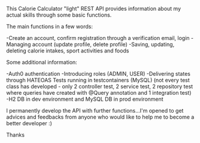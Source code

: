 This Calorie Calculator "light" REST API provides information about my actual skills through some basic functions.

The main functions in a few words:

-Create an account, confirm registration through a verification email, login 
-Managing account (update profile, delete profile)
-Saving, updating, deleting calorie intakes, sport activities and foods

Some additional information:

-Auth0 authentication 
-Introducing roles (ADMIN, USER) 
-Delivering states through HATEOAS Tests running in testcontainers (MySQL) (not every test class has developed - only 2 controller test, 2 service test, 2 repository test where queries have created with @Query annotation and 1 integration test) 
-H2 DB in dev environment and MySQL DB in prod environment 

I permanently develop the API with further functions...I'm opened to get advices and feedbacks from anyone who would like to help me to become a better developer :)

Thanks